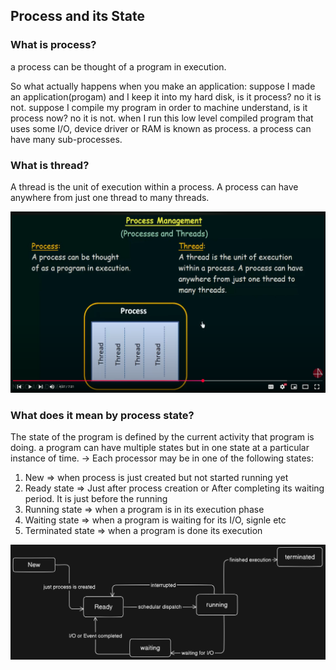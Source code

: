 ## Process and its State

### What is process?
a process can be thought of a program in execution.

So what actually happens when you make an application: 
suppose I made an application(progam) and I keep it into my hard disk, is it process? no it is not.
suppose I compile my program in order to machine  understand, is it process now? no it is not.
when I run this low level compiled program that uses some I/O, device driver or RAM is known as process.
a process can have many sub-processes.

### What is thread?
A thread is the unit of execution
within a process. A process can have
anywhere from just one thread to
many threads.

![Process vs Thread](./assets/processVsThread.png)


### What does it mean by process state?
The state of the program is defined by the current activity that program is doing.
a program can have multiple states but in one state at a particular instance of time.
-> Each processor may be in one of the following states:

1. New => when process is just created but not started running yet
2. Ready state => Just after process creation or After completing its waiting period. It is just before the running
3. Running state => when a program is in its execution phase
4. Waiting state => when a program is waiting for its I/O, signle etc
5. Terminated state => when a program is done its execution

![Process States Diagram](./assets/diagram-export-5-2-2025-7_07_39-PM.png)
